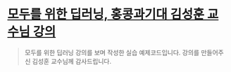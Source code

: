 # [모두를 위한 딥러닝, 홍콩과기대 김성훈 교수님 강의](https://hunkim.github.io/ml/)
> 모두를 위한 딥러닝 강의를 보며 작성한 실습 예제코드입니다.
> 강의를 만들어주신 김성훈 교수님께 감사드립니다. 



